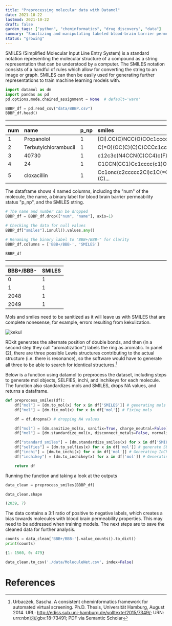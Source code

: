 ```yaml
---
title: "Preprocessing molecular data with Datamol"
date: 2021-10-22
lastmod: 2021-10-22
draft: false
garden_tags: ["python", "cheminformatics", "drug discovery", "data"]
summary: "Sanitizing and manipulating labeled blood-brain barrier permeable molecules."
status: "growing"
---
```


SMILES (Simplified Molecular Input Line Entry System) is a standard notation representing the molecular structure of a compound as a string representation that can be understood by a computer. The SMILES notation consists of a handful of rules which allow for converting the string to an image or graph. SMILES can then be easily used for generating further representations to train machine learning models with.

```python
import datamol as dm
import pandas as pd
pd.options.mode.chained_assignment = None  # default='warn'
```
```python
BBBP_df = pd.read_csv("data/BBBP.csv")
BBBP_df.head()
```

---

| num | name | p_np | smiles |
|:---------|:---------|:---------|:---------|
| 1 | Propanolol | 1 | [Cl].CC(C)NCC(O)COc1cccc2ccccc12 | 
| 2 | Terbutylchlorambucil | 1 | C(=O)(OC(C)(C)C)CCCc1ccc(cc1)N(CCCl)CCCl |
| 3 | 40730 | 1 | c12c3c(N4CCN(C)CC4)c(F)cc1c(c(C(O)=O)cn2C(C)CO... |
| 4 | 24 | 1 | C1CCN(CC1)Cc1cccc(c1)OCCCNC(=O)C | 
| 5 | cloxacillin | 1 | Cc1onc(c2ccccc2Cl)c1C(=O)N[C@H]3[C@H]4SC(C)(C)... | 

The dataframe shows 4 named columns, including the "num" of the molecule, the name, a binary label for blood brain barrier permeability status "p_np", and the SMILES string.

```python
# The name and number can be dropped
BBBP_df = BBBP_df.drop(["num", "name"], axis=1)

# Checking the data for null values
BBBP_df["smiles"].isnull().values.any()

# Renaming the binary label to "BBB+/BBB-" for clarity
BBBP_df.columns = ['BBB+/BBB-', 'SMILES']
```
```python
BBBP_df
```

---

| BBB+/BBB- | SMILES |
|:---------|:---------|
| 0 | 1 | [Cl].CC(C)NCC(O)COc1cccc2ccccc12 |
| 1 | 1 | C(=O)(OC(C)(C)C)CCCc1ccc(cc1)N(CCCl)CCCl |
| 2048 | 1 | C1=C(OC)C(=CC2=C1C(=[N+](C(=C2CC)C)[NH-])C3=CC... |
| 2049 | 1 | [N+](=NCC(=O)N[C@@H]([C@H](O)C1=CC=C([N+]([O-]... |


Mols and smiles need to be sanitized as it will leave us with SMILES that are complete nonesense, for example, errors resulting from kekulization.

![kekul](/kekul.jpg)

RDkit generates the alternate position of double bonds, and then (in a second step they call "aromatization") labels the ring as aromatic. In panel (2), there are three possible Lewis structures contributing to the actual structure (i.e. there is resonance), so the software would have to generate all three to be able to search for identical structures.[^1]

Below is a function using datamol to preprocess the dataset, including steps to generate mol objects, SELFIES, inchi, and inchikeys for each molecule. The function also standardizes mols and SMILES, drops NA values, and returns a dataframe.

```python
def preprocess_smiles(df):
    df["mol"] = [dm.to_mol(x) for x in df['SMILES']] # generating mols from SMILES
    df["mol"] = [dm.fix_mol(x) for x in df['mol']] # Fixing mols

    df = df.dropna() # dropping NA values

    df["mol"] = [dm.sanitize_mol(x, sanifix=True, charge_neutral=False) for x in df['mol']] # sanitize mol objects
    df["mol"] = [dm.standardize_mol(x, disconnect_metals=False, normalize=True, reionize=True, uncharge=False, stereo=True) for x in df['mol']] # standardize mol objects

    df["standard_smiles"] = [dm.standardize_smiles(x) for x in df['SMILES']] # standardize SMILES
    df["selfies"] = [dm.to_selfies(x) for x in df['mol']] # generate SELFIES
    df["inchi"] = [dm.to_inchi(x) for x in df['mol']] # Generating InChi
    df["inchikey"] = [dm.to_inchikey(x) for x in df['mol']] # Generating InChIKey

    return df
```

Running the function and taking a look at the outputs

```python
data_clean = preprocess_smiles(BBBP_df)
```

```python
data_clean.shape
```

```python
(2039, 7)
```

The data contains a 3:1 ratio of positive to negative labels, which creates a bias towards molecules with blood brain permeability properties. This may need to be addressed when training models. The next steps are to save the cleaned data for further analysis.

```python
counts = data_clean['BBB+/BBB-'].value_counts().to_dict()
print(counts)
```

```python
{1: 1560, 0: 479}
```

```python
data_clean.to_csv('./data/MoleculeNet.csv', index=False)
```

# References
[^1]: Urbaczek, Sascha. A consistent cheminformatics framework for automated virtual screening. Ph.D. Thesis, Universität Hamburg, August 2014. URL: http://ediss.sub.uni-hamburg.de/volltexte/2015/7349/; URN: urn:nbn:de:gbv:18-73491; PDF via Semantic Scholar